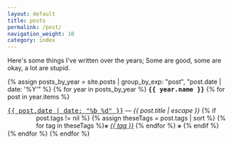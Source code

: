 ```yaml
---
layout: default
title: posts
permalink: /post/
navigation_weight: 10
category: index
---
```


<style>
div.index-item {
  text-indent: -4.6em !important;
  padding-left: 4.6em !important;
}
</style>

Here's some things I've written over the years; Some are good, some are okay, a lot are stupid.

{% assign posts_by_year = site.posts | group_by_exp: "post", "post.date | date: '%Y'" %}
{% for year in posts_by_year %}
<tt><strong>{{ year.name }}</strong></tt>
  {% for post in year.items %}
  <div class="index-item"><span class="post-meta"><tt><a class="post-link" href="{{ post.url | relative_url }}">{{ post.date | date: "%b %d" }}</a></tt></span> &mdash; <em>{{ post.title | escape }}</em>
  {% if post.tags != nil %}
  {% assign theseTags = post.tags | sort %}
  {% for tag in theseTags %}⨳ <em><a href="/tag/{{ tag | slugify }}">{{ tag }}</a></em> {% endfor %} ⨳
  {% endif %}
  </div>
  {% endfor %}
{% endfor %}
